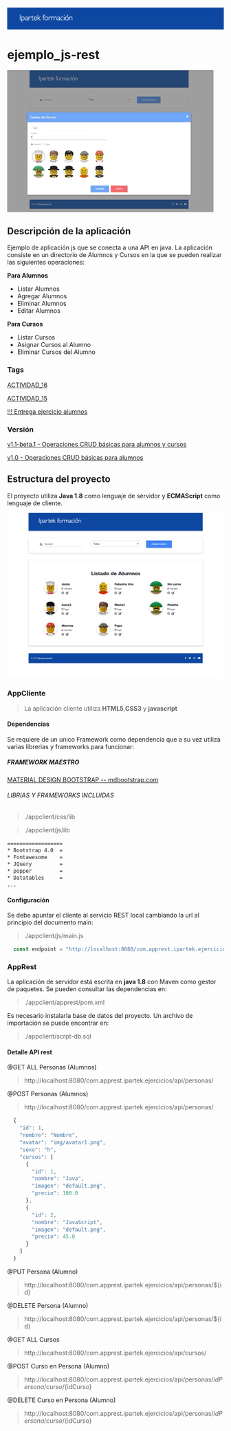 ![](https://github.com/cesarpd/ejemplo_js-rest/blob/master/resources/header.png)

# ejemplo_js-rest

![](https://github.com/cesarpd/ejemplo_js-rest/blob/master/resources/vista-previa-ui.gif)

## Descripción de la aplicación
Ejemplo de aplicación js que se conecta a una API en java.
La aplicación consiste en un directorio de Alumnos y Cursos en la que se pueden realizar las siguientes operaciones:

__Para Alumnos__
+ Listar Alumnos 
+ Agregar Alumnos 
+ Eliminar Alumnos 
+ Editar Alumnos 

__Para Cursos__
+ Listar Cursos 
+ Asignar Cursos al Alumno 
+ Eliminar Cursos del Alumno 

### Tags
[ACTIVIDAD_16](https://github.com/cesarpd/ejemplo_js-rest/releases/tag/v1.1-beta.1 "Operaciones CRUD básicas para alumnos")

[ACTIVIDAD_15](https://github.com/cesarpd/ejemplo_js-rest/releases/tag/v1.1-beta.1 "Operaciones CRUD básicas para alumnos")

[!!! Entrega ejercicio alumnos](https://github.com/cesarpd/ejemplo_js-rest/releases/tag/v1.0 "Operaciones CRUD básicas para alumnos")

### Versión
[v1.1-beta.1 - Operaciones CRUD básicas para alumnos y cursos](https://github.com/cesarpd/ejemplo_js-rest/releases/tag/v1.1-beta.1 "Operaciones CRUD básicas para alumnos y cursos")

[v1.0 - Operaciones CRUD básicas para alumnos](https://github.com/cesarpd/ejemplo_js-rest/releases/tag/v1.0 "Operaciones CRUD básicas para alumnos")

## Estructura del proyecto

El proyecto utiliza __Java 1.8__ como lenguaje de servidor y __ECMAScript__ como lenguaje de cliente. 

![](https://github.com/cesarpd/ejemplo_js-rest/blob/master/resources/ui-1.png)

### AppCliente
  > La aplicación cliente utiliza __HTML5__,__CSS3__ y __javascript__ 

  #### Dependencias
  Se requiere de un unico Framework como dependencia que a su vez utiliza varias librerias y frameworks para funcionar:

  ##### FRAMEWORK MAESTRO
  [MATERIAL DESIGN BOOTSTRAP -- mdbootstrap.com](hhttps://mdbootstrap.com/docs/jquery/getting-started/installation-guide/ "mdbootstrap.com")
  

  ###### LIBRIAS Y FRAMEWORKS INCLUIDAS
  >./appclient/css/lib
  
  >./appclient/js/lib

    ==================
    * Bootstrap 4.0  =
    * Fontawesome    =
    * JQuery         =
    * popper         =
    * Datatables     =
    ...
     
  #### Configuración
  Se debe apuntar el cliente al servicio REST local cambiando la url al principio del documento main:
  >./appclient/js/main.js
  ```javascript
    const endpoint = "http://localhost:8080/com.apprest.ipartek.ejercicios/api/";
  ```

### AppRest
  La aplicación de servidor está escrita en __java 1.8__ con Maven como gestor de paquetes. Se pueden consultar las dependencias en:
  >./appclient/apprest/pom.xml

  Es necesario instalarla base de datos del proyecto. Un archivo de importación se puede encontrar en:
  >./appclient/scrpt-db.sql

#### Detalle API rest
  @GET ALL Personas (Alumnos)
  > http://localhost:8080/com.apprest.ipartek.ejercicios/api/personas/
  
  @POST Personas (Alumnos)
  > http://localhost:8080/com.apprest.ipartek.ejercicios/api/personas/

  ```javascript
    {
      "id": 1,
      "nombre": "Nombre",
      "avatar": "img/avatar1.png",
      "sexo": "h",
      "cursos": [
        {
          "id": 1,
          "nombre": "Java",
          "imagen": "default.png",
          "precio": 100.0
        },
        {
          "id": 2,
          "nombre": "JavaScript",
          "imagen": "default.png",
          "precio": 45.0
        }
      ]
    }
  ```
  @PUT Persona (Alumno)
  > http://localhost:8080/com.apprest.ipartek.ejercicios/api/personas/${id}

  @DELETE Persona (Alumno)
  > http://localhost:8080/com.apprest.ipartek.ejercicios/api/personas/${id}

  @GET ALL Cursos
  > http://localhost:8080/com.apprest.ipartek.ejercicios/api/cursos/

  @POST Curso en Persona (Alumno)
  > http://localhost:8080/com.apprest.ipartek.ejercicios/api/personas/${idPersona}/curso/${idCurso}

  @DELETE Curso en Persona (Alumno)
  > http://localhost:8080/com.apprest.ipartek.ejercicios/api/personas/${idPersona}/curso/${idCurso}






  